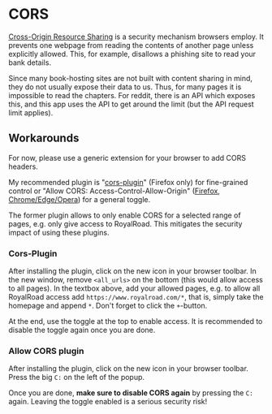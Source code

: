 # CORS

[Cross-Origin Resource Sharing](https://developer.mozilla.org/en-US/docs/Glossary/CORS) is a security mechanism browsers employ.
It prevents one webpage from reading the contents of another page unless explicitly allowed.
This, for example, disallows a phishing site to read your bank details.

Since many book-hosting sites are not built with content sharing in mind, they do not usually expose their data to us.
Thus, for many pages it is impossible to read the chapters.
For reddit, there is an API which exposes this, and this app uses the API to get around the limit (but the API request limit applies).

## Workarounds

For now, please use a generic extension for your browser to add CORS headers.

My recommended plugin is "[cors-plugin](https://addons.mozilla.org/en-US/firefox/addon/cors-plugin)" (Firefox only) for fine-grained control or "Allow CORS: Access-Control-Allow-Origin" ([Firefox](https://addons.mozilla.org/en-US/firefox/addon/access-control-allow-origin), [Chrome/Edge/Opera](https://chromewebstore.google.com/detail/allow-cors-access-control/lhobafahddgcelffkeicbaginigeejlf)) for a general toggle.

The former plugin allows to only enable CORS for a selected range of pages, e.g. only give access to RoyalRoad.
This mitigates the security impact of using these plugins.

### Cors-Plugin

After installing the plugin, click on the new icon in your browser toolbar.
In the new window, remove `<all_urls>` on the bottom (this would allow access to all pages).
In the textbox above, add your allowed pages, e.g. to allow all RoyalRoad access add `https://www.royalroad.com/*`, that is, simply take the homepage and append `*`.
Don't forget to click the `+`-button.

At the end, use the toggle at the top to enable access.
It is recommended to disable the toggle again once you are done.

### Allow CORS plugin

After installing the plugin, click on the new icon in your browser toolbar.
Press the big `C:` on the left of the popup.

Once you are done, **make sure to disable CORS again** by pressing the `C:` again.
Leaving the toggle enabled is a serious security risk!